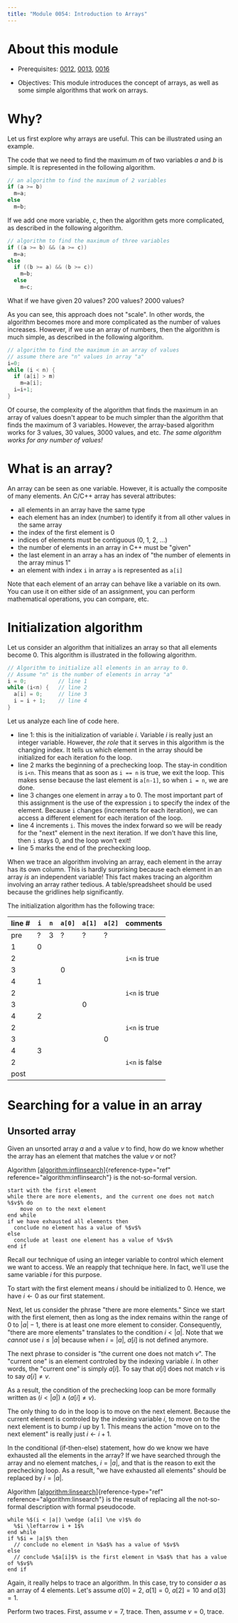 ```yaml
---
title: "Module 0054: Introduction to Arrays"
---
```


# About this module

-   Prerequisites: [0012](../0012/mdModule.html), [0013](../0013/mdModule.html), [0016](../0016)

-   Objectives: This module introduces the concept of arrays, as well as
    some simple algorithms that work on arrays.

# Why?

Let us first explore why arrays are useful. This can be illustrated
using an example.

The code that we need to find the maximum $m$ of two variables $a$ and
$b$ is simple. It is represented in the following algorithm.

```c
// an algorithm to find the maximum of 2 variables
if (a >= b)
  m=a;
else
  m=b;
```

If we add one more variable, $c$, then the algorithm gets more
complicated, as described in the following algorithm.

```c
// algorithm to find the maximum of three variables
if ((a >= b) && (a >= c))
  m=a;
else
  if ((b >= a) && (b >= c))
    m=b;
  else
    m=c;
```

What if we have given 20 values? 200 values? 2000 values?

As you can see, this approach does not "scale". In other words, the
algorithm becomes more and more complicated as the number of values
increases. However, if we use an array of numbers, then the algorithm is
much simple, as described in the following algorithm.

```c
// algorithm to find the maximum in an array of values
// assume there are "n" values in array "a"
i=0;
while (i < n) {
  if (a[i] > m)
    m=a[i];
  i=i+1;
}
```

Of course, the complexity of the algorithm that finds the maximum in an array of values doesn't appear to be much simpler than the
algorithm that finds the maximum of 3 variables. However, the array-based algorithm
works for 3 values, 30 values, 3000
values, and etc. *The same algorithm works for any number of values!*

# What is an array?

An array can be seen as one variable. However, it is actually the
composite of many elements. An C/C++ array has several attributes:

-   all elements in an array have the same type
-   each element has an index (number) to identify it from all other values in the same array
-   the index of the first element is 0
-   indices of elements must be contiguous (0, 1, 2, ...)
-   the number of elements in an array in C++ must be "given"
-   the last element in an array `a` has an index of "the number of elements in the array minus 1"
-   an element with index `i` in array `a` is represented as `a[i]`

Note that each element of an array can behave like a variable on its
own. You can use it on either side of an assignment, you can perform
mathematical operations, you can compare, etc.

# Initialization algorithm

Let us consider an algorithm that initializes an array so that all
elements become 0. This algorithm is illustrated in the following algorithm.

```c
// Algorithm to initialize all elements in an array to 0.
// Assume "n" is the number of elements in array "a"
i = 0;          // line 1
while (i<n) {   // line 2
  a[i] = 0;     // line 3
  i = i + 1;    // line 4
}
```

Let us analyze each line of code here.

-   line 1: this is the initialization of variable
    $i$. Variable $i$ is really just an integer variable. However, *the
    role* that it serves in this algorithm is the changing index. It
    tells us which element in the array should be initialized for each
    iteration fo the loop.
-   line 2 marks the beginning of a prechecking loop.
    The stay-in condition is `i<n`. This means that as soon as
    `i == n` is true, we exit the loop. This makes sense because the last
    element is `a[n-1]`, so when `i = n`, we are done.
-   line 3 changes one element in array `a` to 0. The
    most important part of this assignment is the use of the expression
    `i` to specify the index of the element. Because `i` changes
    (increments for each iteration), we can access a different element
    for each iteration of the loop.
-   line 4 increments `i`. This moves the index forward so we will be ready for the "next" element in the next     iteration. If we don't have this line, then `i` stays 0, and the
    loop won't exit! 
-   line 5 marks the end of the prechecking loop.

When we trace an algorithm involving an array, each element in the array
has its own column. This is hardly surprising because each element in an
array *is* an independent variable! This fact makes tracing an
algorithm involving an array rather tedious. A table/spreadsheet should
be used because the gridlines help significantly.

The initialization algorithm has the following trace:

|line #|`i`|`n`|`a[0]`|`a[1]`|`a[2]`|comments|
|-|-|-|-|-|-|-|
|pre|?|3|?|?|?||
|1|0| | | | | |
|2| | | | | |`i<n` is true|
|3| | |0| | | |
|4|1| | | | | |
|2| | | | | |`i<n` is true|
|3| | | |0| | |
|4|2| | | | | |
|2| | | | | |`i<n` is true|
|3| | | | |0| |
|4|3| | | | | |
|2| | | | | |`i<n` is false|
|post| | | | | | |



# Searching for a value in an array

## Unsorted array

Given an unsorted array $a$ and a value $v$ to find, how do we know
whether the array has an element that matches the value $v$ or not?

Algorithm
[\[algorithm:inflinsearch\]](#algorithm:inflinsearch){reference-type="ref"
reference="algorithm:inflinsearch"} is the not-so-formal version.

``` {#algorithm:inflinsearch .numberLines .pseudocode language="pseudocode" numbers="left" label="algorithm:inflinsearch" caption="An informal algorithm to search for a value in an unsorted array."}
start with the first element
while there are more elements, and the current one does not match %$v$% do
    move on to the next element
end while
if we have exhausted all elements then
  conclude no element has a value of %$v$%
else
  conclude at least one element has a value of %$v$%
end if
```

Recall our technique of using an integer variable to control which
element we want to access. We an reapply that technique here. In fact,
we'll use the same variable $i$ for this purpose.

To start with the first element means $i$ should be initialized to 0.
Hence, we have $i \leftarrow 0$ as our first statement.

Next, let us consider the phrase "there are more elements." Since we
start with the first element, then as long as the index remains within
the range of 0 to $|a|-1$, there is at least one more element to
consider. Consequently, "there are more elements" translates to the
condition $i < |a|$. Note that we *cannot* use $i \le |a|$ because when
$i = |a|$, $a[i]$ is not defined anymore.

The next phrase to consider is "the current one does not match $v$". The
"current one" is an element controled by the indexing variable $i$. In
other words, the "current one" is simply $a[i]$. To say that $a[i]$ does
not match $v$ is to say $a[i] \ne v$.

As a result, the condition of the prechecking loop can be more formally
written as $(i < |a|) \wedge (a[i] \ne v)$.

The only thing to do in the loop is to move on the next element. Because
the current element is controled by the indexing variable $i$, to move
on to the next element is to bump $i$ up by 1. This means the action
"move on to the next element" is really just $i \leftarrow
    i + 1$.

In the conditional (if-then-else) statement, how do we know we have
exhausted all the elements in the array? If we have searched through the
array and no element matches, $i = |a|$, and that is the reason to exit
the prechecking loop. As a result, "we have exhausted all elements"
should be replaced by $i = |a|$.

Algorithm
[\[algorithm:linsearch\]](#algorithm:linsearch){reference-type="ref"
reference="algorithm:linsearch"} is the result of replacing all the
not-so-formal description with formal pseudocode.

``` {#algorithm:linsearch .numberLines .pseudocode language="pseudocode" numbers="left" label="algorithm:linsearch" caption="The formalized version of algorithm \\ref{algorithm:inflinsearch}."}
while %$(i < |a|) \wedge (a[i] \ne v)$% do
  %$i \leftarrow i + 1$%
end while
if %$i = |a|$% then
  // conclude no element in %$a$% has a value of %$v$%
else
  // conclude %$a[i]$% is the first element in %$a$% that has a value of %$v$%
end if
```

Again, it really helps to trace an algorithm. In this case, try to
consider $a$ as an array of 4 elements. Let's assume $a[0] = 2$,
$a[1] = 0$, $a[2] = 10$ and $a[3] = 1$.

Perform two traces. First, assume $v = 7$, trace. Then, assume $v = 0$,
trace.
